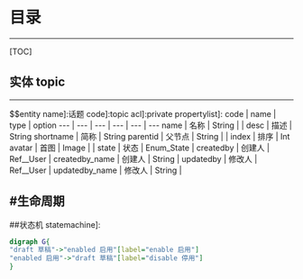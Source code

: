 # 目录
---
[TOC]

## 实体 topic
---
$$entity
name]:话题
code]:topic
acl]:private
propertylist]:
code | name | type | option
--- | --- | --- | --- | --- | ---
name | 名称 | String |  |
desc | 描述 | String
shortname | 简称 | String
parentid | 父节点 | String |  | 
index | 排序 | Int
avatar | 首图 | Image |  | 
state | 状态 | Enum_State |
createdby | 创建人 | Ref__User |
createdby_name | 创建人 | String | 
updatedby | 修改人 | Ref__User |
updatedby_name | 修改人 | String |  

#生命周期
----
##状态机
statemachine]:
```dot
digraph G{
"draft 草稿"->"enabled 启用"[label="enable 启用"]
"enabled 启用"->"draft 草稿"[label="disable 停用"]
}
```